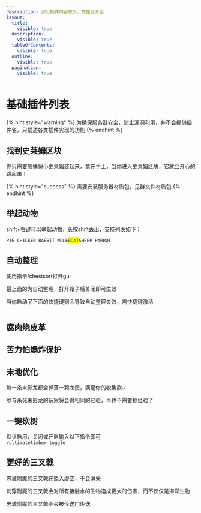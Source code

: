 ```yaml
---
description: 部分插件内容较少，故在此介绍
layout:
  title:
    visible: true
  description:
    visible: true
  tableOfContents:
    visible: true
  outline:
    visible: true
  pagination:
    visible: true
---
```


# 基础插件列表

{% hint style="warning" %}
为确保服务器安全，防止漏洞利用，并不会提供插件名，只描述各类插件实现的功能
{% endhint %}

## 找到史莱姆区块

你只需要用桶将小史莱姆装起来，拿在手上，当你进入史莱姆区块，它就会开心的跳起来！

{% hint style="success" %}
需要安装服务器材质包，见群文件材质包
{% endhint %}

## 举起动物

shift+右键可以举起动物，长按shift丢出，支持列表如下：

`PIG CHICKEN RABBIT WOLE`<mark style="color:green;">`BOAT`</mark>`SHEEP PARROT`

## 自动整理

使用指令/chestsort打开gui

最上面的为自动整理，打开箱子后关闭即可生效

当你启动了下面的快捷键则会导致自动整理失效，需快捷键激活

<figure><img src="https://s2.loli.net/2023/11/24/phkO6N4ZK8ncz3j.webp" alt=""><figcaption></figcaption></figure>

## 腐肉烧皮革

## 苦力怕爆炸保护

## 末地优化

每一条末影龙都会掉落一颗龙蛋，满足你的收集欲\~

参与杀死末影龙的玩家将会得相同的经验，再也不需要抢经验了

## 一键砍树

默认启用，关闭或开启输入以下指令即可\
`/ultimatetimber toggle`

## 更好的三叉戟

忠诚附魔的三叉戟在坠入虚空，不会消失

刺穿附魔的三叉戟会对所有接触水的生物造成更大的伤害，而不仅仅是海洋生物

忠诚附魔的三叉戟不会被传送门传送

